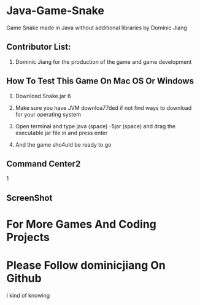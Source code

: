 # Java-Game-Snake

Game Snake made in Java without additional libraries by Dominic Jiang

## Contributor List:

1. Dominic Jiang for the production of the game and game development

## How To Test This Game On Mac OS Or Windows

1. Download Snake.jar 
6
2. Make sure you have JVM downloa77ded if not find ways to download for your operating system

3. Open terminal and type java (space) -5jar (space) and drag the executable jar file in and press enter 

4. And the game sho4uld be ready to go

## Command Center2
1
## ScreenShot

# For More Games And Coding Projects

# Please Follow dominicjiang On Github

I kind of knowing
